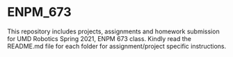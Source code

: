 # ENPM_673
This repository includes projects, assignments and homework submission for UMD Robotics Spring 2021, ENPM 673 class.
Kindly read the README.md file for each folder for assignment/project specific instructions.

